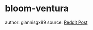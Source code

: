 bloom-ventura
===
author: giannisgx89
source: [Reddit Post](https://www.reddit.com/r/Windows11/comments/vcu0gf/windows_11_bloom_recolored_4k_download_link_in/)
